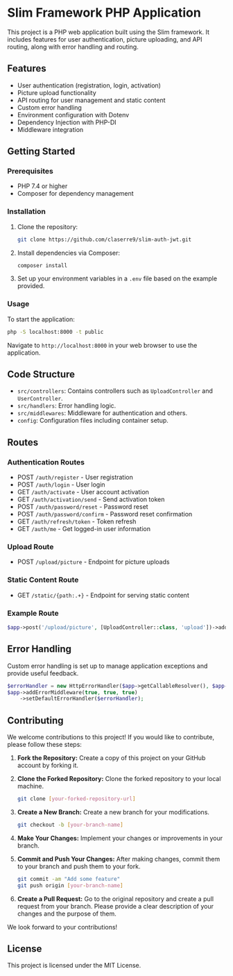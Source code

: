 
# Slim Framework PHP Application

This project is a PHP web application built using the Slim framework. It includes features for user authentication, picture uploading, and API routing, along with error handling and routing.

## Features

- User authentication (registration, login, activation)
- Picture upload functionality
- API routing for user management and static content
- Custom error handling
- Environment configuration with Dotenv
- Dependency Injection with PHP-DI
- Middleware integration

## Getting Started

### Prerequisites

- PHP 7.4 or higher
- Composer for dependency management

### Installation

1. Clone the repository:
   ```bash
   git clone https://github.com/claserre9/slim-auth-jwt.git
   ```
2. Install dependencies via Composer:
   ```bash
   composer install
   ```
3. Set up your environment variables in a `.env` file based on the example provided.

### Usage

To start the application:

```bash
php -S localhost:8000 -t public
```

Navigate to `http://localhost:8000` in your web browser to use the application.

## Code Structure

- `src/controllers`: Contains controllers such as `UploadController` and `UserController`.
- `src/handlers`: Error handling logic.
- `src/middlewares`: Middleware for authentication and others.
- `config`: Configuration files including container setup.

## Routes

### Authentication Routes

- POST `/auth/register` - User registration
- POST `/auth/login` - User login
- GET `/auth/activate` - User account activation
- GET `/auth/activation/send` - Send activation token
- POST `/auth/password/reset` - Password reset
- POST `/auth/password/confirm` - Password reset confirmation
- GET `/auth/refresh/token` - Token refresh
- GET `/auth/me` - Get logged-in user information

### Upload Route

- POST `/upload/picture` - Endpoint for picture uploads

### Static Content Route

- GET `/static/{path:.+}` - Endpoint for serving static content

### Example Route

```php
$app->post('/upload/picture', [UploadController::class, 'upload'])->add(new AuthMiddleware());
```

## Error Handling

Custom error handling is set up to manage application exceptions and provide useful feedback.

```php
$errorHandler = new HttpErrorHandler($app->getCallableResolver(), $app->getResponseFactory());
$app->addErrorMiddleware(true, true, true)
    ->setDefaultErrorHandler($errorHandler);
```


## Contributing

We welcome contributions to this project! If you would like to contribute, please follow these steps:

1. **Fork the Repository:** Create a copy of this project on your GitHub account by forking it.

2. **Clone the Forked Repository:** Clone the forked repository to your local machine.

    ```bash
    git clone [your-forked-repository-url]
    ```

3. **Create a New Branch:** Create a new branch for your modifications.

    ```bash
    git checkout -b [your-branch-name]
    ```

4. **Make Your Changes:** Implement your changes or improvements in your branch.

5. **Commit and Push Your Changes:** After making changes, commit them to your branch and push them to your fork.

    ```bash
    git commit -am "Add some feature"
    git push origin [your-branch-name]
    ```

6. **Create a Pull Request:** Go to the original repository and create a pull request from your branch. Please provide a clear description of your changes and the purpose of them.

We look forward to your contributions!

## License

This project is licensed under the MIT License.

